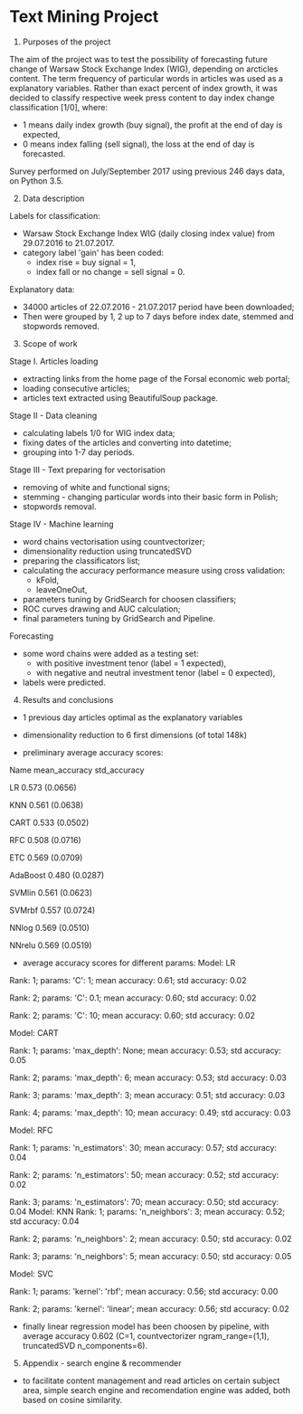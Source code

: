 # Text Mining Project

1. Purposes of the project

The aim of the project was to test the possibility of forecasting future change of Warsaw Stock Exchange Index (WIG), depending on arcticles content. The term frequency of particular words in articles was used as a explanatory variables.
Rather than exact percent of index growth, it was decided to classify respective week press content to day index change classification [1/0], where:
- 1 means daily index growth (buy signal), the profit at the end of day is expected,
- 0 means index falling (sell signal), the loss at the end of day is forecasted.

Survey performed on July/September 2017 using previous 246 days data, on Python 3.5.

2. Data description

Labels for classification:
- Warsaw Stock Exchange Index WIG (daily closing index value) from 29.07.2016 to 21.07.2017. 
- category label 'gain' has been coded:
	- index rise = buy signal = 1,
	- index fall or no change = sell signal = 0.

Explanatory data:
- 34000 articles of 22.07.2016 - 21.07.2017 period have been downloaded;
- Then were grouped by 1, 2 up to 7 days before index date, stemmed and stopwords removed. 

3. Scope of work

Stage I. Articles loading 
- extracting links from the home page of the Forsal economic web portal;
- loading consecutive articles;
- articles text extracted using BeautifulSoup package.

Stage II - Data cleaning
- calculating labels 1/0 for WIG index data;
- fixing dates of the articles and converting into datetime;
- grouping into 1-7 day periods.

Stage III - Text preparing for vectorisation
- removing of white and functional signs;
- stemming - changing particular words into their basic form in Polish;
- stopwords removal.

Stage IV - Machine learning
- word chains vectorisation using countvectorizer;
- dimensionality reduction using truncatedSVD
- preparing the classificators list;
- calculating the accuracy performance measure using cross validation:
	- kFold,
	- leaveOneOut,
- parameters tuning by GridSearch for choosen classifiers;
- ROC curves drawing and AUC calculation;
- final parameters tuning by GridSearch and Pipeline.

Forecasting
- some word chains were added as a testing set:
	- with positive investment tenor (label = 1 expected),
	- with negative and neutral investment tenor (label = 0 expected),
- labels were predicted.

4. Results and conclusions
- 1 previous day articles optimal as the explanatory variables
- dimensionality reduction to 6 first dimensions (of total 148k)

- preliminary average accuracy scores:

Name  mean_accuracy  std_accuracy

LR       0.573  	(0.0656)

KNN      0.561  	(0.0638)

CART     0.533  	(0.0502)

RFC      0.508  	(0.0716)

ETC      0.569  	(0.0709)

AdaBoost 0.480 		(0.0287)

SVMlin   0.561  	(0.0623)

SVMrbf   0.557  	(0.0724)

NNlog    0.569  	(0.0510)

NNrelu   0.569  	(0.0519)

- average accuracy scores for different params:
Model:  LR

Rank: 1; params: 'C': 1; mean accuracy: 0.61; std accuracy: 0.02

Rank: 2; params: 'C': 0.1; mean accuracy: 0.60; std accuracy: 0.02

Rank: 2; params: 'C': 10; mean accuracy: 0.60; std accuracy: 0.02

Model:  CART

Rank: 1; params: 'max_depth': None; mean accuracy: 0.53; std accuracy: 0.05

Rank: 2; params: 'max_depth': 6; mean accuracy: 0.53; std accuracy: 0.03

Rank: 3; params: 'max_depth': 3; mean accuracy: 0.51; std accuracy: 0.03

Rank: 4; params: 'max_depth': 10; mean accuracy: 0.49; std accuracy: 0.03

Model:  RFC

Rank: 1; params: 'n_estimators': 30; mean accuracy: 0.57; std accuracy: 0.04

Rank: 2; params: 'n_estimators': 50; mean accuracy: 0.52; std accuracy: 0.02

Rank: 3; params: 'n_estimators': 70; mean accuracy: 0.50; std accuracy: 0.04
Model:  KNN
Rank: 1; params: 'n_neighbors': 3; mean accuracy: 0.52; std accuracy: 0.04

Rank: 2; params: 'n_neighbors': 2; mean accuracy: 0.50; std accuracy: 0.02

Rank: 3; params: 'n_neighbors': 5; mean accuracy: 0.50; std accuracy: 0.05

Model:  SVC

Rank: 1; params: 'kernel': 'rbf'; mean accuracy: 0.56; std accuracy: 0.00

Rank: 2; params: 'kernel': 'linear'; mean accuracy: 0.56; std accuracy: 0.02

- finally linear regression model has been choosen by pipeline, with average accuracy 0.602 (C=1, countvectorizer ngram_range=(1,1), truncatedSVD n_components=6).

5. Appendix - search engine & recommender
- to facilitate content management and read articles on certain subject area, simple search engine and recomendation engine was added, both based on cosine similarity.
